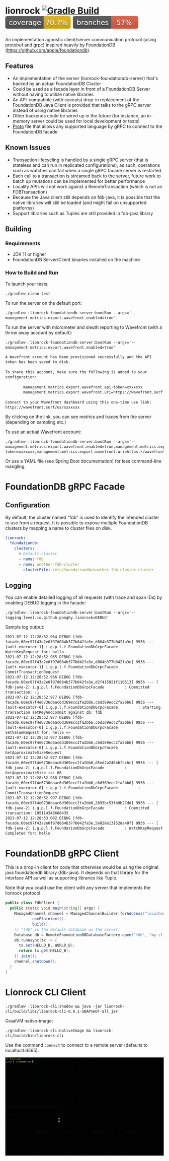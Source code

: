 # lionrock [![Gradle Build](https://github.com/panghy/lionrock/actions/workflows/gradle.yml/badge.svg)](https://github.com/panghy/lionrock/actions/workflows/gradle.yml) [![Code Coverage](https://raw.githubusercontent.com/panghy/lionrock/master/.github/badges/jacoco.svg)](https://raw.githubusercontent.com/panghy/lionrock/master/.github/badges/jacoco.svg) [![Branch Coverage](https://raw.githubusercontent.com/panghy/lionrock/master/.github/badges/branches.svg)](https://raw.githubusercontent.com/panghy/lionrock/master/.github/badges/branches.svg)

An implementation agnostic client/server communication protocol (using protobuf and grpc) inspired heavily by
FoundationDB (https://github.com/apple/foundationdb).

## Features

* An implementation of the server (lionrock-foundationdb-server) that's backed by an actual FoundationDB Cluster
* Could be used as a facade layer in front of a FoundationDB Server without having to utilize native libraries
* An API-compatible (with caveats) drop-in replacement of the FoundationDB Java Client is provided that talks to the
  gRPC server instead of using native libraries
* Other backends could be wired up in the future (for instance, an in-memory server could be used for local development
  or tests)
* [Proto](https://github.com/panghy/lionrock/blob/master/proto/lionrock.proto) file that allows any supported language
  by gRPC to connect to the FoundationDB facade

## Known Issues

* Transaction lifecycling is handled by a single gRPC server (that is stateless and can run in replicated
  configurations), as such, operations such as watches can fail when a single gRPC facade server is restarted
* Each call to a transaction is streamed back to the server, future work to batch up mutations can be implemented for
  better performance
* Locality APIs will not work against a RemoteTransaction (which is not an FDBTransaction)
* Because the Java client still depends on fdb-java, it is possible that the native libraries will still be loaded (and
  might fail on unsupported platforms)
* Support libraries such as Tuples are still provided in fdb-java library

## Building

### Requirements

* JDK 11 or higher
* FoundationDB Server/Client binaries installed on the machine

### How to Build and Run

To launch your tests:

```
./gradlew clean test
```

To run the server on the default port:

```
./gradlew :lionrock-foundationdb-server:bootRun --args='--management.metrics.export.wavefront.enabled=true'
```

To run the server with micrometer and sleuth reporting to Wavefront (with a throw away account by default):

```
./gradlew :lionrock-foundationdb-server:bootRun --args='--management.metrics.export.wavefront.enabled=true'
```

```
A Wavefront account has been provisioned successfully and the API token has been saved to disk.

To share this account, make sure the following is added to your configuration:

        management.metrics.export.wavefront.api-token=xxxxxxx
        management.metrics.export.wavefront.uri=https://wavefront.surf

Connect to your Wavefront dashboard using this one-time use link:
https://wavefront.surf/us/xxxxxxx
```

By clicking on the link, you can see metrics and traces from the server (depending on sampling etc.)

To use an actual Wavefront account:

```
./gradlew :lionrock-foundationdb-server:bootRun --args='--management.metrics.export.wavefront.enabled=true,management.metrics.export.wavefront.api-token=xxxxxxx,management.metrics.export.wavefront.uri=https://wavefront.surf'
```

Or use a YAML file (see Spring Boot documentation) for less command-line mangling.

# FoundationDB gRPC Facade

## Configuration

By default, the cluster named "fdb" is used to identify the intended cluster to use from a request. It is possible to
expose multiple FoundationDB clusters by mapping a name to cluster files on disk.

```yaml
lionrock:
  foundationdb:
    clusters:
      # Default cluster
      - name: fdb
      - name: another-fdb-cluster
        clusterFile: /etc/foundationdb/another-fdb-cluster.cluster
```

## Logging

You can enable detailed logging of all requests (with trace and span IDs) by enabling DEBUG logging in the facade:

```
./gradlew :lionrock-foundationdb-server:bootRun --args='--logging.level.io.github.panghy.lionrock=DEBUG'
```

Sample log output:

```
2021-07-12 12:28:52.964 DEBUG [fdb-facade,60ec97f43a2e0f97d084b377b042fa3e,d084b377b042fa3e] 9936 --- [ault-executor-1] i.g.p.l.f.FoundationDbGrpcFacade         : WatchKeyRequest for: hello
2021-07-12 12:28:52.965 DEBUG [fdb-facade,60ec97f43a2e0f97d084b377b042fa3e,d084b377b042fa3e] 9936 --- [ault-executor-1] i.g.p.l.f.FoundationDbGrpcFacade         : CommitTransactionRequest
2021-07-12 12:28:52.966 DEBUG [fdb-facade,60ec97f43a2e0f97d084b377b042fa3e,d2f415921f110513] 9936 --- [     fdb-java-2] i.g.p.l.f.FoundationDbGrpcFacade         : Committed transaction: -1
2021-07-12 12:28:52.977 DEBUG [fdb-facade,60ec97f4e6736daac6d369ecc2fa2bb6,c6d369ecc2fa2bb6] 9936 --- [ault-executor-0] i.g.p.l.f.FoundationDbGrpcFacade         : Starting transaction setKeyAndCommit against db: fdb
2021-07-12 12:28:52.977 DEBUG [fdb-facade,60ec97f4e6736daac6d369ecc2fa2bb6,c6d369ecc2fa2bb6] 9936 --- [ault-executor-0] i.g.p.l.f.FoundationDbGrpcFacade         : SetValueRequest for: hello => 
2021-07-12 12:28:52.977 DEBUG [fdb-facade,60ec97f4e6736daac6d369ecc2fa2bb6,c6d369ecc2fa2bb6] 9936 --- [ault-executor-0] i.g.p.l.f.FoundationDbGrpcFacade         : GetApproximateSizeRequest
2021-07-12 12:28:52.977 DEBUG [fdb-facade,60ec97f4e6736daac6d369ecc2fa2bb6,d5ed2a246b6fcc6c] 9936 --- [     fdb-java-2] i.g.p.l.f.FoundationDbGrpcFacade         : GetApproximateSize is: 68
2021-07-12 12:28:52.988 DEBUG [fdb-facade,60ec97f4e6736daac6d369ecc2fa2bb6,c6d369ecc2fa2bb6] 9936 --- [ault-executor-0] i.g.p.l.f.FoundationDbGrpcFacade         : CommitTransactionRequest
2021-07-12 12:28:52.997 DEBUG [fdb-facade,60ec97f4e6736daac6d369ecc2fa2bb6,2693bc53fb9b27dd] 9936 --- [     fdb-java-2] i.g.p.l.f.FoundationDbGrpcFacade         : Committed transaction: 105114348668435
2021-07-12 12:28:53.002 DEBUG [fdb-facade,60ec97f43a2e0f97d084b377b042fa3e,5e028e13152da40f] 9936 --- [     fdb-java-2] i.g.p.l.f.FoundationDbGrpcFacade         : WatchKeyRequest Completed for: hello
```

# FoundationDB gRPC Client

This is a drop-in client for code that otherwise would be using the original java foundationdb library (fdb-java). It
depends on that library for the interface API as well as supporting libraries like Tuple.

Note that you could use the client with any server that implements the lionrock protocol.

```java
public class FdbClient {
  public static void main(String[] args) {
    ManagedChannel channel = ManagedChannelBuilder.forAddress("localhost", 6565).
            usePlaintext().
            build();
    // "fdb" is the default database on the server.
    Database db = RemoteFoundationDBDatabaseFactory.open("fdb", "my client", channel);
    db.runAsync(tx -> {
      tx.set(HELLO_B, WORLD_B);
      return tx.get(HELLO_B);
    }).join();
    channel.shutdown();
  }
}
```

# Lionrock CLI Client

```
./gradlew :lionrock-cli:shadow && java -jar lionrock-cli/build/libs/lionrock-cli-0.0.1-SNAPSHOT-all.jar
```

GraalVM native-image:

```
./gradlew :lionrock-cli:nativeImage && lionrock-cli/build/bin/lionrock-cli
```

Use the command `connect` to connect to a remote server (defaults to localhost:6565).

![CLI Demo](https://github.com/panghy/lionrock/blob/master/.github/images/cli-demo.gif?raw=true "CLI Demo")